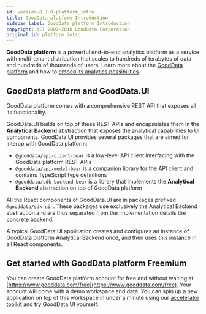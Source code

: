 ```yaml
---
id: version-8.3.0-platform_intro
title: GoodData platform Introduction
sidebar_label: GoodData platform Introduction
copyright: (C) 2007-2018 GoodData Corporation
original_id: platform_intro
---
```


**GoodData platform** is a powerful end-to-end analytics platform as a service with multi-tenant distribution that scales to hundreds of terabytes of data and hundreds of thousands of users. Learn more about the [GoodData platform](https://help.gooddata.com/pages/viewpage.action?pageId=34341327) and how to [embed its analytics possibilities](https://help.gooddata.com/pages/viewpage.action?pageId=34340962).

## GoodData platform and GoodData.UI

GoodData platform comes with a comprehensive REST API that exposes all its functionality.

GoodData.UI builds on top of these REST APIs and encapsulates them in the **Analytical Backend** abstraction that exposes
the analytical capabilities to UI components. GoodData.UI provides several packages that are aimed
for interop with GoodData platform:

-  `@gooddata/api-client-bear` is a low-level API client interfacing with the GoodData platform REST APIs
-  `@gooddata/api-model-bear` is a companion library for the API client and contains TypeScript type definitions
-  `@gooddata/sdk-backend-bear` is a library that implements the **Analytical Backend** abstraction on top of GoodData platform

All the React components of GoodData.UI are in packages prefixed `@gooddata/sdk-ui-`. These packages use
exclusively the Analytical Backend abstraction and are thus separated from the implementation details the concrete
backend.

A typical GoodData.UI application creates and configures an instance of GoodData platform Analytical Backend once,
and then uses this instance in all React components.

## Get started with GoodData platform Freemium

You can create GoodData platform account for free and without waiting at [https://www.gooddata.com/free](https://www.gooddata.com/free). 
Your account will come with a demo workspace and data. You can spin up a new application on top of this workspace in under a minute using our [accelerator toolkit](02_start__using_boilerplate.md) and
try GoodData.UI yourself.
